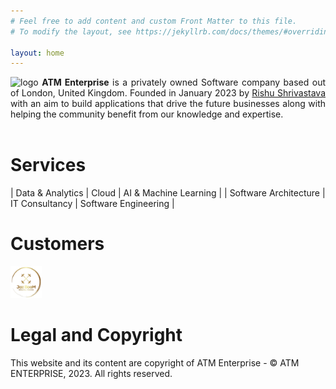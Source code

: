 ```yaml
---
# Feel free to add content and custom Front Matter to this file.
# To modify the layout, see https://jekyllrb.com/docs/themes/#overriding-theme-defaults

layout: home
---
```

<div style="text-align: justify">
    <img src="{{ site.logo }}" alt="logo" style="height: 5%; width: 5%"> 
    <strong>ATM Enterprise</strong> is a privately owned Software company based out of London, United Kingdom. Founded in January 2023 
    by <a href="/atm/about">Rishu Shrivastava</a> with an aim to build applications that drive the future businesses along with helping 
    the community benefit from our knowledge and expertise.
</div>

<br>

# Services

| Data & Analytics | Cloud | AI & Machine Learning | 
| Software Architecture | IT Consultancy | Software Engineering |


# Customers

<div>
<p>
    <a href="https://atmenterprise.github.io/jazzsinghpersonaltrainer/" target="_blank" rel="noopener noreferrer">
        <img src="img/customers/jazboom.png" alt="jazboom-logo" style="height: 10%; width: 10%">
    </a>
</p>
</div>


# Legal and Copyright

This website and its content are copyright of ATM Enterprise - © ATM ENTERPRISE, 2023. All rights reserved.
